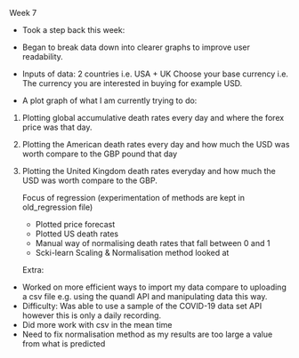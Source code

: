 Week 7
-	Took a step back this week:
-	Began to break data down into clearer graphs to improve user readability.
-	Inputs of data: 
		2 countries i.e. USA + UK
		Choose your base currency i.e. 
		The currency you are interested in buying for example USD.

-	A plot graph of what I am currently trying to do:
1.	Plotting global accumulative death rates every day and where the forex price was that day.
2.	Plotting the American death rates every day and how much the USD was worth compare to the GBP pound that day
3.	Plotting the United Kingdom death rates everyday and how much the USD was worth compare to the GBP.

	Focus of regression (experimentation of methods are kept in old_regression file)
	- Plotted price forecast
	- Plotted US death rates
	- Manual way of normalising death rates that fall between 0 and 1 
	- Scki-learn Scaling & Normalisation method looked at
	
	Extra:
-	Worked on more efficient ways to import my data compare to uploading a csv file e.g. using the quandl API and manipulating data this way.
-	Difficulty: Was able to use a sample of the COVID-19 data set API however this is only a daily recording. 
-	Did more work with csv in the mean time
-	Need to fix normalisation method as my results are too large a value from what is predicted 

	
